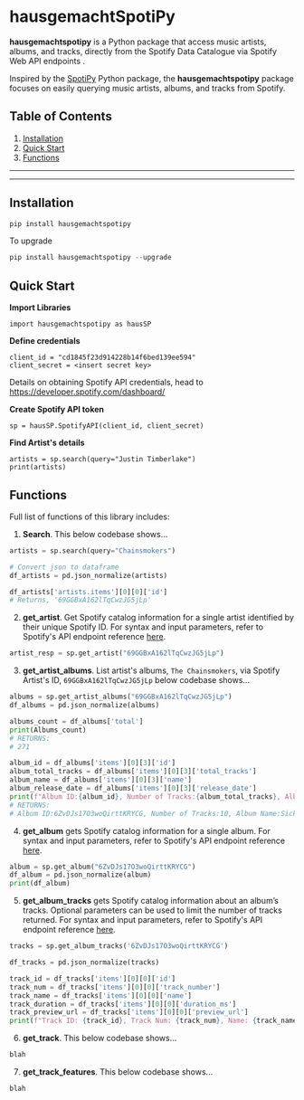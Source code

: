 
# hausgemachtSpotiPy

**hausgemachtspotipy** is a Python package that access music artists, albums, and tracks, directly from the Spotify Data Catalogue via Spotify Web API endpoints .

Inspired by the [SpotiPy](https://pypi.org/project/spotipy/) Python package, the **hausgemachtspotipy** package focuses on easily querying music artists, albums, and tracks from Spotify.


## Table of Contents
1. [Installation](#installation)
1. [Quick Start](#quick-start)
1. [Functions](#functions)

---
---

## Installation

```python
pip install hausgemachtspotipy
```

To upgrade
```python
pip install hausgemachtspotipy --upgrade
```



## Quick Start

**Import Libraries**
```
import hausgemachtspotipy as hausSP
```

**Define credentials**
```
client_id = "cd1845f23d914228b14f6bed139ee594"
client_secret = <insert secret key>
```
Details on obtaining Spotify API credentials, head to https://developer.spotify.com/dashboard/

**Create Spotify API token**
```
sp = hausSP.SpotifyAPI(client_id, client_secret)
```
**Find Artist's details**
```
artists = sp.search(query="Justin Timberlake")
print(artists)
```



## Functions
Full list of functions of this library includes:

1. **Search**.  This
below codebase shows...
```python
artists = sp.search(query="Chainsmokers")

# Convert json to dataframe
df_artists = pd.json_normalize(artists)

df_artists['artists.items'][0][0]['id']
# Returns, '69GGBxA162lTqCwzJG5jLp'
```

2. **get_artist**.  Get Spotify catalog information for a single artist identified by their unique Spotify ID.
For syntax and input parameters, refer to Spotify's API endpoint reference [here](https://developer.spotify.com/documentation/web-api/reference/artists/get-artist/).

```python
artist_resp = sp.get_artist("69GGBxA162lTqCwzJG5jLp")
```

3. **get_artist_albums**.  List artist's albums, `The Chainsmokers`, via Spotify Artist's ID, `69GGBxA162lTqCwzJG5jLp`
below codebase shows...
```python
albums = sp.get_artist_albums("69GGBxA162lTqCwzJG5jLp")
df_albums = pd.json_normalize(albums)

albums_count = df_albums['total']
print(Albums_count)
# RETURNS:
# 271

album_id = df_albums['items'][0][3]['id']
album_total_tracks = df_albums['items'][0][3]['total_tracks']
album_name = df_albums['items'][0][3]['name']
album_release_date = df_albums['items'][0][3]['release_date']
print(f"Album ID:{album_id}, Number of Tracks:{album_total_tracks}, Album Name:{album_name}, Release Date:{album_release_date}")
# RETURNS:
# Album ID:6ZvDJs17O3woQirttKRYCG, Number of Tracks:10, Album Name:Sick Boy, Release Date:2018-12-14
```

4. **get_album** gets Spotify catalog information for a single album.
For syntax and input parameters, refer to Spotify's API endpoint reference [here](https://developer.spotify.com/documentation/web-api/reference/albums/get-album/).
```python
album = sp.get_album("6ZvDJs17O3woQirttKRYCG")
df_album = pd.json_normalize(album)
print(df_album)
```

5. **get_album_tracks** gets Spotify catalog information about an album’s tracks. Optional parameters can be used to limit the number of tracks returned.
For syntax and input parameters, refer to Spotify's API endpoint reference [here](https://developer.spotify.com/documentation/web-api/reference/albums/get-albums-tracks/).
```python
tracks = sp.get_album_tracks('6ZvDJs17O3woQirttKRYCG')

df_tracks = pd.json_normalize(tracks)

track_id = df_tracks['items'][0][0]['id']
track_num = df_tracks['items'][0][0]['track_number']
track_name = df_tracks['items'][0][0]['name']
track_duration = df_tracks['items'][0][0]['duration_ms']
track_preview_url = df_tracks['items'][0][0]['preview_url']
print(f"Track ID: {track_id}, Track Num: {track_num}, Name: {track_name}, Duration: {track_duration}, Preview URL: {track_preview_url}")
```

6. **get_track**.  This
below codebase shows...
```python
blah
```

7. **get_track_features**.  This
below codebase shows...
```python
blah
```
